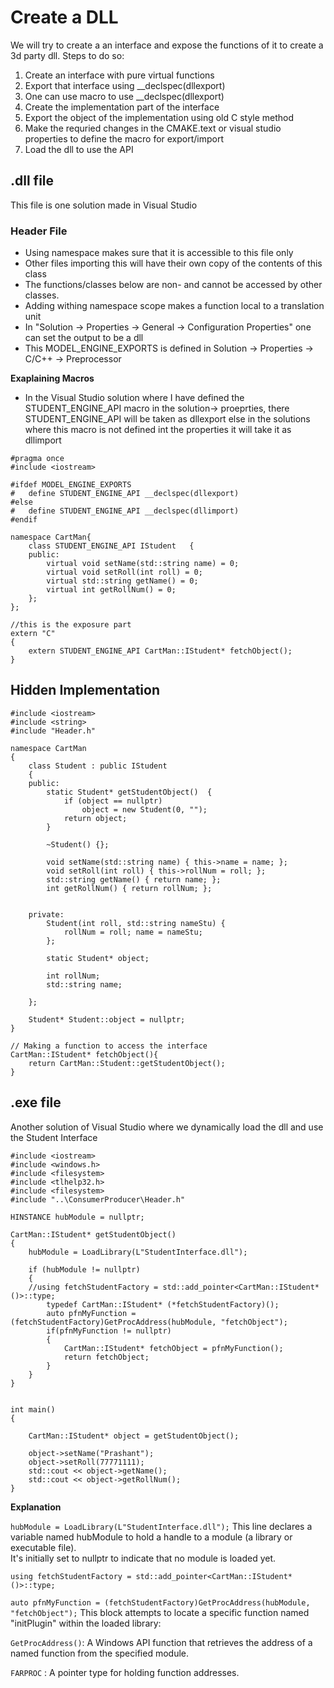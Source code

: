 # Create a DLL

We will try to create a an interface and expose the functions of it to create a 3d party dll.
Steps to do so:
1. Create an interface with pure virtual functions
2. Export that interface using __declspec(dllexport)
3. One can use macro to use __declspec(dllexport)
4. Create the implementation part of the interface
5. Export the object of the implementation using old C style method 
6. Make the requried changes in the CMAKE.text or visual studio properties to define the macro for export/import
7. Load the dll to use the API


## .dll file
This file is one solution made in Visual Studio
### Header File

- Using namespace makes sure that it is accessible to this file only
- Other files importing this will have their own copy of the contents of this class
- The functions/classes below are non- and cannot be accessed by other classes.
- Adding withing namespace scope makes a function local to a translation unit
- In "Solution -> Properties -> General -> Configuration Properties" one can set the output to be a dll
- This MODEL_ENGINE_EXPORTS is defined in Solution -> Properties -> C/C++ -> Preprocessor

**Exaplaining Macros**
- In the Visual Studio solution where I have defined the STUDENT_ENGINE_API macro in the solution-> proeprties, there STUDENT_ENGINE_API will be taken as dllexport else in the solutions where this macro is not defined int the properties it will take it as dllimport

```
#pragma once
#include <iostream>

#ifdef MODEL_ENGINE_EXPORTS
#	define STUDENT_ENGINE_API __declspec(dllexport)
#else
#	define STUDENT_ENGINE_API __declspec(dllimport)
#endif

namespace CartMan{
	class STUDENT_ENGINE_API IStudent	{
	public:
		virtual void setName(std::string name) = 0;
		virtual void setRoll(int roll) = 0;
		virtual std::string getName() = 0;
		virtual int getRollNum() = 0;
	};
};

//this is the exposure part
extern "C"
{
	extern STUDENT_ENGINE_API CartMan::IStudent* fetchObject();
}
```

## Hidden Implementation

```
#include <iostream>
#include <string>
#include "Header.h"

namespace CartMan
{
	class Student : public IStudent
	{
	public:
		static Student* getStudentObject()	{
			if (object == nullptr)
				object = new Student(0, "");
			return object;
		}

		~Student() {};

		void setName(std::string name) { this->name = name; };
		void setRoll(int roll) { this->rollNum = roll; };
		std::string getName() { return name; };
		int getRollNum() { return rollNum; };


	private:
		Student(int roll, std::string nameStu) {
			rollNum = roll; name = nameStu;
		};

		static Student* object;

		int rollNum;
		std::string name;

	};

	Student* Student::object = nullptr;
}

// Making a function to access the interface
CartMan::IStudent* fetchObject(){
	return CartMan::Student::getStudentObject();
}
```

## .exe file

Another solution of Visual Studio where we dynamically load the dll and use the Student Interface
```
#include <iostream>
#include <windows.h>
#include <filesystem>
#include <tlhelp32.h>
#include <filesystem>
#include "..\ConsumerProducer\Header.h"

HINSTANCE hubModule = nullptr;

CartMan::IStudent* getStudentObject()
{
    hubModule = LoadLibrary(L"StudentInterface.dll");

    if (hubModule != nullptr)
    {
	//using fetchStudentFactory = std::add_pointer<CartMan::IStudent*()>::type;
        typedef CartMan::IStudent* (*fetchStudentFactory)();
        auto pfnMyFunction = (fetchStudentFactory)GetProcAddress(hubModule, "fetchObject");
        if(pfnMyFunction != nullptr)
        {
            CartMan::IStudent* fetchObject = pfnMyFunction();
            return fetchObject;
        }
    }
}


int main()
{

    CartMan::IStudent* object = getStudentObject();

    object->setName("Prashant");
    object->setRoll(77771111);
    std::cout << object->getName();
    std::cout << object->getRollNum();
}
```

**Explanation**

```hubModule = LoadLibrary(L"StudentInterface.dll");```
This line declares a variable named hubModule to hold a handle to a module (a library or executable file). <br>
It's initially set to nullptr to indicate that no module is loaded yet.

```using fetchStudentFactory = std::add_pointer<CartMan::IStudent*()>::type;```

```auto pfnMyFunction = (fetchStudentFactory)GetProcAddress(hubModule, "fetchObject");```
This block attempts to locate a specific function named "initPlugin" within the loaded library:

```GetProcAddress()```: A Windows API function that retrieves the address of a named function from the specified module.<br>

```FARPROC``` : A pointer type for holding function addresses.

       
